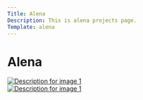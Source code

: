 ```yaml
---
Title: Alena
Description: This is alena projects page.
Template: alena
---
```


<h1>Alena</h1>

<div class="pic pic-2">
    <a href="../assets/img/a1.jpg">
        <img class="flash-img" src="../assets/img/a1.jpg"
             srcset="../assets/img/a1.jpg?width=300&height=200 300w,
                     ../assets/img/a1.jpg?width=600&height=400 600w,
                     ../assets/img/a1.jpg?width=900&height=600 900w"
             sizes="(max-width: 600px) 300px, (max-width: 900px) 600px, 900px"
             alt="Description for image 1">
    </a>
</div>
<div class="pic pic-1">
<a href="../assets/img/a2.jpg"><img class="flash-img" src="../assets/img/a2.jpg" srcset="../assets/img/a2.jpg?width=300&height=200 300w,
                                                        ../assets/img/a2.jpg?width=600&height=400 600w,
                                                        ../assets/img/a2.jpg?width=900&height=600 900w"
             sizes="(max-width: 600px) 300px, (max-width: 900px) 600px, 900px"
             alt="Description for image 1"></a>
</div>
